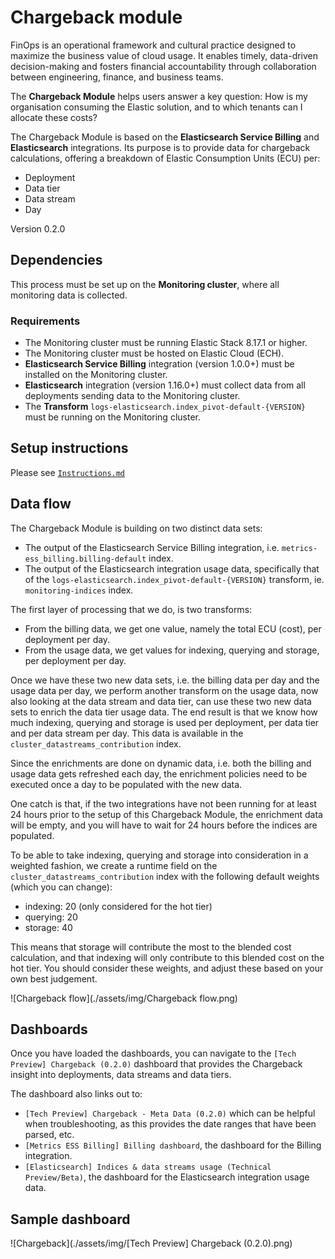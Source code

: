 # Chargeback module

FinOps is an operational framework and cultural practice designed to maximize the business value of cloud usage. It enables timely, data-driven decision-making and fosters financial accountability through collaboration between engineering, finance, and business teams.

The **Chargeback Module** helps users answer a key question: How is my organisation consuming the Elastic solution, and to which tenants can I allocate these costs?

The Chargeback Module is based on the **Elasticsearch Service Billing** and **Elasticsearch** integrations. Its purpose is to provide data for chargeback calculations, offering a breakdown of Elastic Consumption Units (ECU) per:
- Deployment
- Data tier
- Data stream
- Day

Version 0.2.0

## Dependencies

This process must be set up on the **Monitoring cluster**, where all monitoring data is collected.

### Requirements
- The Monitoring cluster must be running Elastic Stack 8.17.1 or higher.
- The Monitoring cluster must be hosted on Elastic Cloud (ECH).
- **Elasticsearch Service Billing** integration (version 1.0.0+) must be installed on the Monitoring cluster.
- **Elasticsearch** integration (version 1.16.0+) must collect data from all deployments sending data to the Monitoring cluster.
- The **Transform**  `logs-elasticsearch.index_pivot-default-{VERSION}` must be running on the Monitoring cluster.

## Setup instructions

Please see [`Instructions.md`](.Instructions.md)

## Data flow

The Chargeback Module is building on two distinct data sets: 
- The output of the Elasticsearch Service Billing integration, i.e. `metrics-ess_billing.billing-default` index.
- The output of the Elasticsearch integration usage data, specifically that of the `logs-elasticsearch.index_pivot-default-{VERSION}` transform, ie. `monitoring-indices` index.

The first layer of processing that we do, is two transforms: 
- From the billing data, we get one value, namely the total ECU (cost), per deployment per day.
- From the usage data, we get values for indexing, querying and storage, per deployment per day.

Once we have these two new data sets, i.e. the billing data per day and the usage data per day, we perform another transform on the usage data, now also looking at the data stream and data tier, can use these two new data sets to enrich the data tier usage data. The end result is that we know how much indexing, querying and storage is used per deployment, per data tier and per data stream per day. This data is available in the `cluster_datastreams_contribution` index.

Since the enrichments are done on dynamic data, i.e. both the billing and usage data gets refreshed each day, the enrichment policies need to be executed once a day to be populated with the new data.

One catch is that, if the two integrations have not been running for at least 24 hours prior to the setup of this Chargeback Module, the enrichment data will be empty, and you will have to wait for 24 hours before the indices are populated.

To be able to take indexing, querying and storage into consideration in a weighted fashion, we create a runtime field on the `cluster_datastreams_contribution` index with the following default weights (which you can change):
- indexing: 20 (only considered for the hot tier)
- querying: 20
- storage: 40

This means that storage will contribute the most to the blended cost calculation, and that indexing will only contribute to this blended cost on the hot tier. You should consider these weights, and adjust these based on your own best judgement. 

![Chargeback flow](./assets/img/Chargeback flow.png)

## Dashboards

Once you have loaded the dashboards, you can navigate to the `[Tech Preview] Chargeback (0.2.0)` dashboard that provides the Chargeback insight into deployments, data streams and data tiers.

The dashboard also links out to:
- `[Tech Preview] Chargeback - Meta Data (0.2.0)` which can be helpful when troubleshooting, as this provides the date ranges that have been parsed, etc.
- `[Metrics ESS Billing] Billing dashboard`, the dashboard for the Billing integration.
- `[Elasticsearch] Indices & data streams usage (Technical Preview/Beta)`, the dashboard for the Elasticsearch integration usage data.

## Sample dashboard

![Chargeback](./assets/img/[Tech Preview] Chargeback (0.2.0).png)
